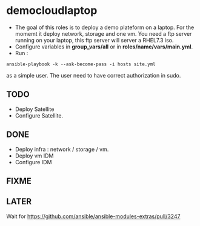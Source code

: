 # democloudlaptop

- The goal of this roles is to deploy a demo plateform on a laptop. For
the momemt it deploy network, storage and one vm. You need a ftp server
running on your laptop, this ftp server will server a RHEL7.3 iso.
- Configure variables in **group_vars/all** or in **roles/name/vars/main.yml**.
- Run :
```
ansible-playbook -k --ask-become-pass -i hosts site.yml
```
as a simple user. The user need to have correct authorization in sudo.

## TODO

- Deploy Satellite
- Configure Satellite.

## DONE

- Deploy infra : network / storage / vm.
- Deploy vm IDM
- Configure IDM

## FIXME

## LATER
Wait for https://github.com/ansible/ansible-modules-extras/pull/3247
